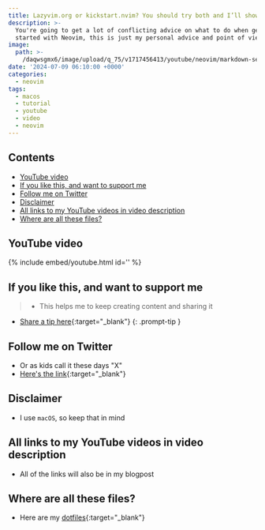 ```yaml
---
title: Lazyvim.org or kickstart.nvim? You should try both and I’ll show you how
description: >-
  You're going to get a lot of conflicting advice on what to do when getting
  started with Neovim, this is just my personal advice and point of view
image:
  path: >-
    /daqwsgmx6/image/upload/q_75/v1717456413/youtube/neovim/markdown-setup-2024.avif
date: '2024-07-09 06:10:00 +0000'
categories:
  - neovim
tags:
  - macos
  - tutorial
  - youtube
  - video
  - neovim
---
```

## Contents

<!-- toc -->

- [YouTube video](#youtube-video)
- [If you like this, and want to support me](#if-you-like-this-and-want-to-support-me)
- [Follow me on Twitter](#follow-me-on-twitter)
- [Disclaimer](#disclaimer)
- [All links to my YouTube videos in video description](#all-links-to-my-youtube-videos-in-video-description)
- [Where are all these files?](#where-are-all-these-files)

<!-- tocstop -->

## YouTube video

{% include embed/youtube.html id='' %}

## If you like this, and want to support me

<!-- markdownlint-disable -->
<!-- prettier-ignore-start -->
 
<!-- tip=green, info=blue, warning=yellow, danger=red -->
 
> - This helps me to keep creating content and sharing it
- [Share a tip here](https://ko-fi.com/linkarzu){:target="\_blank"}
{: .prompt-tip }
 
<!-- prettier-ignore-end -->
<!-- markdownlint-restore -->

## Follow me on Twitter

- Or as kids call it these days "X"
- [Here's the link](https://x.com/link_arzu){:target="\_blank"}

## Disclaimer

- I use `macOS`, so keep that in mind

## All links to my YouTube videos in video description

- All of the links will also be in my blogpost

## Where are all these files?

- Here are my
  [dotfiles](https://github.com/linkarzu/dotfiles-latest){:target="\_blank"}

